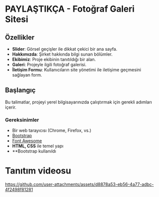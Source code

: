 # PAYLAŞTIKÇA - Fotoğraf Galeri Sitesi



## Özellikler

- **Slider**: Görsel geçişler ile dikkat çekici bir ana sayfa.
- **Hakkımızda**: Şirket hakkında bilgi sunan bölümler.
- **Ekibimiz**: Proje ekibinin tanıtıldığı bir alan.
- **Galeri**: Projeyle ilgili fotoğraf galerisi.
- **İletişim Formu**: Kullanıcıların site yönetimi ile iletişime geçmesini sağlayan form.

## Başlangıç

Bu talimatlar, projeyi yerel bilgisayarınızda çalıştırmak için gerekli adımları içerir.

### Gereksinimler

- Bir web tarayıcısı (Chrome, Firefox, vs.)
- [Bootstrap](https://getbootstrap.com/)
- [Font Awesome](https://fontawesome.com/)
- **HTML, CSS** ile temel yapı
- **Bootstrap kullanıldı

# Tanıtım videosu
https://github.com/user-attachments/assets/d8878a53-eb56-4a77-adbc-4f2498f81281

